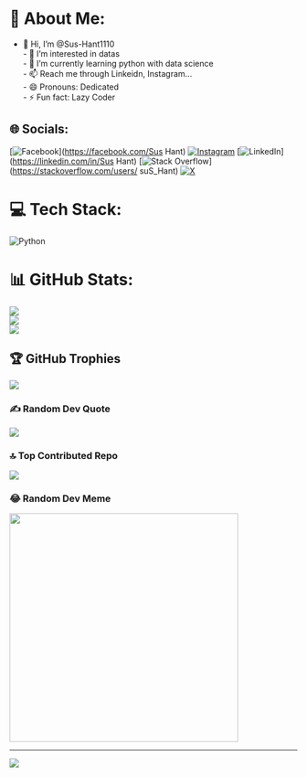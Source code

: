 # 💫 About Me:
- 👋 Hi, I’m @Sus-Hant1110<br>- 👀 I’m interested in datas<br>- 🌱 I’m currently learning python with data science<br>- 📫 Reach me through Linkeidn, Instagram...<br>- 😄 Pronouns: Dedicated <br>- ⚡ Fun fact: Lazy Coder


## 🌐 Socials:
[![Facebook](https://img.shields.io/badge/Facebook-%231877F2.svg?logo=Facebook&logoColor=white)](https://facebook.com/Sus Hant) [![Instagram](https://img.shields.io/badge/Instagram-%23E4405F.svg?logo=Instagram&logoColor=white)](https://instagram.com/nsus_hant) [![LinkedIn](https://img.shields.io/badge/LinkedIn-%230077B5.svg?logo=linkedin&logoColor=white)](https://linkedin.com/in/Sus Hant) [![Stack Overflow](https://img.shields.io/badge/-Stackoverflow-FE7A16?logo=stack-overflow&logoColor=white)](https://stackoverflow.com/users/ suS_Hant) [![X](https://img.shields.io/badge/X-black.svg?logo=X&logoColor=white)](https://x.com/@NSushaant) 

# 💻 Tech Stack:
![Python](https://img.shields.io/badge/python-3670A0?style=for-the-badge&logo=python&logoColor=ffdd54)
# 📊 GitHub Stats:
![](https://github-readme-stats.vercel.app/api?username=Sus-Hant1110&theme=dark&hide_border=false&include_all_commits=true&count_private=true)<br/>
![](https://github-readme-streak-stats.herokuapp.com/?user=Sus-Hant1110&theme=dark&hide_border=false)<br/>
![](https://github-readme-stats.vercel.app/api/top-langs/?username=Sus-Hant1110&theme=dark&hide_border=false&include_all_commits=true&count_private=true&layout=compact)

## 🏆 GitHub Trophies
![](https://github-profile-trophy.vercel.app/?username=Sus-Hant1110&theme=radical&no-frame=false&no-bg=false&margin-w=4)

### ✍️ Random Dev Quote
![](https://quotes-github-readme.vercel.app/api?type=horizontal&theme=radical)

### 🔝 Top Contributed Repo
![](https://github-contributor-stats.vercel.app/api?username=Sus-Hant1110&limit=5&theme=dark&combine_all_yearly_contributions=true)

### 😂 Random Dev Meme
<img src='https://memer-new.vercel.app/' style="height: 400px;"/>

---
[![](https://visitcount.itsvg.in/api?id=Sus-Hant1110&icon=0&color=0)](https://visitcount.itsvg.in)

<!-- Proudly created with GPRM ( https://gprm.itsvg.in ) -->
